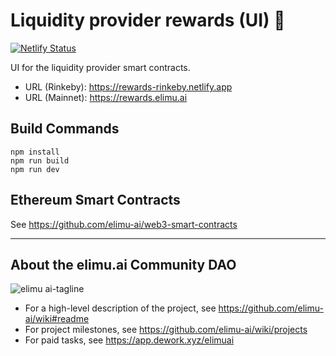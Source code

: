# Liquidity provider rewards (UI) 💸

[![Netlify Status](https://api.netlify.com/api/v1/badges/abbcc184-5243-403e-a407-da3805ef5fea/deploy-status)](https://app.netlify.com/sites/web3-liquidity-rewards-ui/deploys)

UI for the liquidity provider smart contracts.

- URL (Rinkeby): https://rewards-rinkeby.netlify.app
- URL (Mainnet): https://rewards.elimu.ai

## Build Commands

```
npm install
npm run build
npm run dev
```

## Ethereum Smart Contracts

See https://github.com/elimu-ai/web3-smart-contracts

---

## About the elimu.ai Community DAO

![elimu ai-tagline](https://user-images.githubusercontent.com/15718174/54360503-e8e88980-465c-11e9-9792-32b513105cf3.png)

 * For a high-level description of the project, see https://github.com/elimu-ai/wiki#readme
 * For project milestones, see https://github.com/elimu-ai/wiki/projects
 * For paid tasks, see https://app.dework.xyz/elimuai
